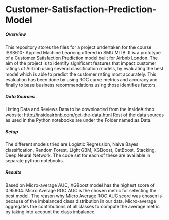 # Customer-Satisfaction-Prediction-Model

##### Overview
This repository stores the files for a project undertaken for the course ISSS610- Applied Machine Learning offered in SMU MITB.
It is a prototype of a Customer Satisfaction Prediction model built for Airbnb London. The aim of the project is to identify significant features that impact customer ratings of Airbnb using several classification models, by evaluating the best model which is able to predict the  customer rating most accurately. This evaluation has been done by using ROC curve metrics and accuracy and finally to base business recommendations using those identifies factors.

##### Data Sources
Listing Data and Reviews Data to be downloaded from the InsideAirbnb website: http://insideairbnb.com/get-the-data.html
Rest of the data sources as used in the Python notebooks are under the Folder named as Data. 

##### Setup
The different models tried are Logistic Regression, Naive Bayes classification, Random Forest, Light GBM, XGBoost, CatBoost, Stacking, Deep Neural Network. The code set for each of these are available in separate python notebooks.

##### Results
Based on Micro-average AUC, XGBoost model has the highest score of 0.95904. Micro Average ROC AUC is the chosen metric for selecting the best model. The reason why Micro Average ROC AUC score was chosen is because of the imbalanced class distribution in our data. Micro-average aggregates the contributions of all classes to compute the average metric by taking into account the class imbalance.
